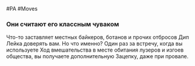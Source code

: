#PA #Moves 
### Они считают его классным чуваком
Что-то заставляет местных байкеров, ботанов и прочих отбросов Дип Лейка доверять вам. Но что именно? Один раз за встречу, когда вы используете Ход вмешательства в месте обитания лузеров и изгоев общества, вы получаете дополнительную Зацепку, даже при провале.